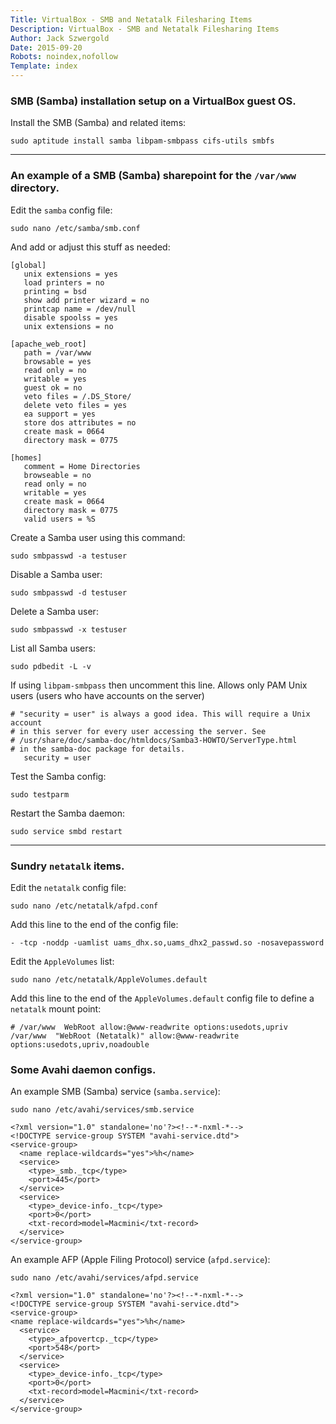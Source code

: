 ```yaml
---
Title: VirtualBox - SMB and Netatalk Filesharing Items
Description: VirtualBox - SMB and Netatalk Filesharing Items
Author: Jack Szwergold
Date: 2015-09-20
Robots: noindex,nofollow
Template: index
---
```


### SMB (Samba) installation setup on a VirtualBox guest OS.

 Install the SMB (Samba) and related items:

    sudo aptitude install samba libpam-smbpass cifs-utils smbfs

***

### An example of a SMB (Samba) sharepoint for the `/var/www` directory.

Edit the `samba` config file:

    sudo nano /etc/samba/smb.conf

And add or adjust this stuff as needed:

    [global]
       unix extensions = yes
       load printers = no
       printing = bsd
       show add printer wizard = no
       printcap name = /dev/null
       disable spoolss = yes
       unix extensions = no

    [apache_web_root]
       path = /var/www
       browsable = yes
       read only = no
       writable = yes
       guest ok = no
       veto files = /.DS_Store/
       delete veto files = yes
       ea support = yes
       store dos attributes = no
       create mask = 0664
       directory mask = 0775

    [homes]
       comment = Home Directories
       browseable = no
       read only = no
       writable = yes
       create mask = 0664
       directory mask = 0775   
       valid users = %S

Create a Samba user using this command:

    sudo smbpasswd -a testuser

Disable a Samba user:

    sudo smbpasswd -d testuser

Delete a Samba user:

    sudo smbpasswd -x testuser

List all Samba users:

    sudo pdbedit -L -v

If using `libpam-smbpass` then uncomment this line. Allows only PAM Unix users (users who have accounts on the server)

    # "security = user" is always a good idea. This will require a Unix account
    # in this server for every user accessing the server. See
    # /usr/share/doc/samba-doc/htmldocs/Samba3-HOWTO/ServerType.html
    # in the samba-doc package for details.
       security = user

Test the Samba config:

    sudo testparm

Restart the Samba daemon:

    sudo service smbd restart

***

### Sundry `netatalk` items.

Edit the `netatalk` config file:

    sudo nano /etc/netatalk/afpd.conf

Add this line to the end of the config file:

    - -tcp -noddp -uamlist uams_dhx.so,uams_dhx2_passwd.so -nosavepassword

Edit the `AppleVolumes` list:

    sudo nano /etc/netatalk/AppleVolumes.default

Add this line to the end of the `AppleVolumes.default` config file to define a `netatalk` mount point:

    # /var/www  WebRoot allow:@www-readwrite options:usedots,upriv
    /var/www  "WebRoot (Netatalk)" allow:@www-readwrite options:usedots,upriv,noadouble

### Some Avahi daemon configs.

An example SMB (Samba) service (`samba.service`):

    sudo nano /etc/avahi/services/smb.service

    <?xml version="1.0" standalone='no'?><!--*-nxml-*-->
    <!DOCTYPE service-group SYSTEM "avahi-service.dtd">
    <service-group>
      <name replace-wildcards="yes">%h</name>
      <service>
        <type>_smb._tcp</type>
        <port>445</port>
      </service>
      <service>
        <type>_device-info._tcp</type>
        <port>0</port>
        <txt-record>model=Macmini</txt-record>
      </service>
    </service-group>

An example AFP (Apple Filing Protocol) service (`afpd.service`):

    sudo nano /etc/avahi/services/afpd.service

    <?xml version="1.0" standalone='no'?><!--*-nxml-*-->
    <!DOCTYPE service-group SYSTEM "avahi-service.dtd">
    <service-group>
    <name replace-wildcards="yes">%h</name>
      <service>
        <type>_afpovertcp._tcp</type>
        <port>548</port>
      </service>
      <service>
        <type>_device-info._tcp</type>
        <port>0</port>
        <txt-record>model=Macmini</txt-record>
      </service>
    </service-group>
